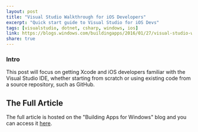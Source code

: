 ```yaml
---
layout: post
title: "Visual Studio Walkthrough for iOS Developers"
excerpt: "Quick start guide to Visual Studio for iOS Devs"
tags: [visualstudio, dotnet, csharp, windows, ios]
link: https://blogs.windows.com/buildingapps/2016/01/27/visual-studio-walkthrough-for-ios-developers/
share: true
---
```


### Intro

This post will focus on getting Xcode and iOS developers familiar with the Visual Studio IDE, whether starting from scratch or using existing code from a source repository, such as GitHub.

## The Full Article

The full article is hosted on the "Building Apps for Windows" blog and you can access it [here](https://blogs.windows.com/buildingapps/2016/01/27/visual-studio-walkthrough-for-ios-developers/).